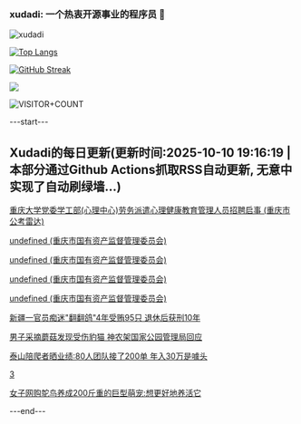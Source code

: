 ### xudadi: 一个热衷开源事业的程序员 👋

![xudadi](https://github-readme-stats-git-masterorgs-github-readme-stats-team.vercel.app/api?username=xudadi)

[![Top Langs](https://github-readme-stats.vercel.app/api/top-langs/?username=xudadi)](https://github.com/anuraghazra/github-readme-stats)

[![GitHub Streak](https://streak-stats.demolab.com?user=xudadi&locale=zh_Hans)](https://git.io/streak-stats)

![](https://raw.githubusercontent.com/xudadi/xudadi/main/assets/github-contribution-grid-snake.svg)

![VISITOR+COUNT](https://komarev.com/ghpvc/?username=xudadi&label=VISITOR+COUNT)


---start---

## Xudadi的每日更新(更新时间:2025-10-10 19:16:19 | 本部分通过Github Actions抓取RSS自动更新, 无意中实现了自动刷绿墙...)

[重庆大学党委学工部(心理中心)劳务派遣心理健康教育管理人员招聘启事 (重庆市公考雷达)](https://www.gongkaoleida.com/article/2643597)

[undefined (重庆市国有资产监督管理委员会)](https://dadilab.github.io/feeds/all.xml)

[undefined (重庆市国有资产监督管理委员会)](https://dadilab.github.io/feeds/all.xml)

[undefined (重庆市国有资产监督管理委员会)](https://dadilab.github.io/feeds/all.xml)

[undefined (重庆市国有资产监督管理委员会)](https://dadilab.github.io/feeds/all.xml)

[新疆一官员痴迷"翻翻鸽"4年受贿95只 退休后获刑10年](https://m.163.com/news/article/KBF9SQSU051492T3.html)

[男子采摘蘑菇发现受伤豹猫 神农架国家公园管理局回应](https://m.163.com/news/article/KBEN5CQ10514D3UH.html)

[泰山陪爬者晒业绩:80人团队接了200单 年入30万是噱头](https://m.163.com/news/article/KBF7PGVN053469LG.html)

[3](https://m.163.com/touch/news/sub/domestic)

[女子网购鸵鸟养成200斤重的巨型萌宠:想更好地养活它](https://m.163.com/news/article/KBF659FQ05561G0D.html)

---end---
